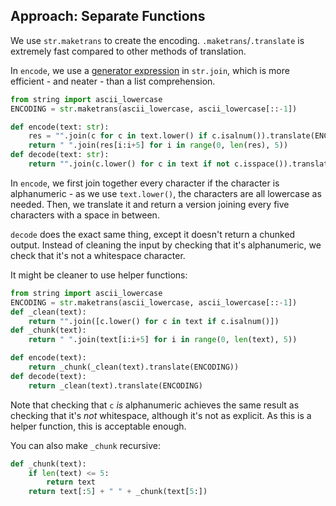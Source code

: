 ## Approach: Separate Functions
We use `str.maketrans` to create the encoding. 
`.maketrans`/`.translate` is extremely fast compared to other methods of translation.

In `encode`, we use a [generator expression][generator expression] in `str.join`, which is more efficient - and neater - than a list comprehension.
```python
from string import ascii_lowercase
ENCODING = str.maketrans(ascii_lowercase, ascii_lowercase[::-1])

def encode(text: str):
    res = "".join(c for c in text.lower() if c.isalnum()).translate(ENCODING)
    return " ".join(res[i:i+5] for i in range(0, len(res), 5))
def decode(text: str):
    return "".join(c.lower() for c in text if not c.isspace()).translate(ENCODING)
```
In `encode`, we first join together every character if the character is alphanumeric - as we use `text.lower()`, the characters are all lowercase as needed.
Then, we translate it and return a version joining every five characters with a space in between.

`decode` does the exact same thing, except it doesn't return a chunked output. 
Instead of cleaning the input by checking that it's alphanumeric, we check that it's not a whitespace character.

It might be cleaner to use helper functions:
```python
from string import ascii_lowercase
ENCODING = str.maketrans(ascii_lowercase, ascii_lowercase[::-1])
def _clean(text):
    return "".join([c.lower() for c in text if c.isalnum()])
def _chunk(text):
    return " ".join(text[i:i+5] for i in range(0, len(text), 5))

def encode(text):
    return _chunk(_clean(text).translate(ENCODING))
def decode(text):
    return _clean(text).translate(ENCODING)
```
Note that checking that `c` _is_ alphanumeric achieves the same result as checking that it's _not_ whitespace, although it's not as explicit.
As this is a helper function, this is acceptable enough.

You can also make `_chunk` recursive:
```python
def _chunk(text):
    if len(text) <= 5:
        return text
    return text[:5] + " " + _chunk(text[5:])
```

[generator expression]: https://www.programiz.com/python-programming/generator